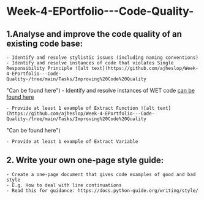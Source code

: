 # Week-4-EPortfolio---Code-Quality-

## 1.Analyse and improve the code quality of an existing code base:
	- Identify and resolve stylistic issues (including naming conventions)
	- Identify and resolve instances of code that violates Single Responsibility Principle ![alt text](https://github.com/ajheslop/Week-4-EPortfolio---Code-Quality-/tree/main/Tasks/Improving%20Code%20Quality
 "Can be found here")
	- Identify and resolve instances of WET code [can be found here](https://github.com/ajheslop/Week-4-EPortfolio---Code-Quality-/tree/main/Tasks/Improving%20Code%20Quality)
	
	
	- Provide at least 1 example of Extract Function ![alt text](https://github.com/ajheslop/Week-4-EPortfolio---Code-Quality-/tree/main/Tasks/Improving%20Code%20Quality
 "Can be found here")

	- Provide at least 1 example of Extract Variable

## 2. Write your own one-page style guide:
	- Create a one-page document that gives code examples of good and bad style
	- E.g. How to deal with line continuations
	- Read this for guidance: https://docs.python-guide.org/writing/style/




